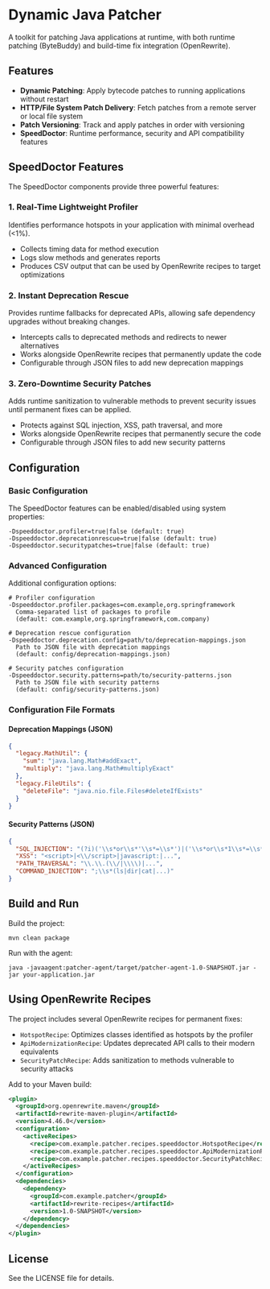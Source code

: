 # Dynamic Java Patcher

A toolkit for patching Java applications at runtime, with both runtime patching (ByteBuddy) and build-time fix integration (OpenRewrite).

## Features

- **Dynamic Patching**: Apply bytecode patches to running applications without restart
- **HTTP/File System Patch Delivery**: Fetch patches from a remote server or local file system
- **Patch Versioning**: Track and apply patches in order with versioning
- **SpeedDoctor**: Runtime performance, security and API compatibility features

## SpeedDoctor Features

The SpeedDoctor components provide three powerful features:

### 1. Real-Time Lightweight Profiler

Identifies performance hotspots in your application with minimal overhead (<1%).

- Collects timing data for method execution
- Logs slow methods and generates reports
- Produces CSV output that can be used by OpenRewrite recipes to target optimizations

### 2. Instant Deprecation Rescue

Provides runtime fallbacks for deprecated APIs, allowing safe dependency upgrades without breaking changes.

- Intercepts calls to deprecated methods and redirects to newer alternatives
- Works alongside OpenRewrite recipes that permanently update the code
- Configurable through JSON files to add new deprecation mappings

### 3. Zero-Downtime Security Patches

Adds runtime sanitization to vulnerable methods to prevent security issues until permanent fixes can be applied.

- Protects against SQL injection, XSS, path traversal, and more
- Works alongside OpenRewrite recipes that permanently secure the code
- Configurable through JSON files to add new security patterns

## Configuration

### Basic Configuration

The SpeedDoctor features can be enabled/disabled using system properties:

```
-Dspeeddoctor.profiler=true|false (default: true)
-Dspeeddoctor.deprecationrescue=true|false (default: true)
-Dspeeddoctor.securitypatches=true|false (default: true)
```

### Advanced Configuration

Additional configuration options:

```
# Profiler configuration
-Dspeeddoctor.profiler.packages=com.example,org.springframework
  Comma-separated list of packages to profile
  (default: com.example,org.springframework,com.company)

# Deprecation rescue configuration
-Dspeeddoctor.deprecation.config=path/to/deprecation-mappings.json
  Path to JSON file with deprecation mappings
  (default: config/deprecation-mappings.json)

# Security patches configuration  
-Dspeeddoctor.security.patterns=path/to/security-patterns.json
  Path to JSON file with security patterns
  (default: config/security-patterns.json)
```

### Configuration File Formats

#### Deprecation Mappings (JSON)

```json
{
  "legacy.MathUtil": {
    "sum": "java.lang.Math#addExact",
    "multiply": "java.lang.Math#multiplyExact"
  },
  "legacy.FileUtils": {
    "deleteFile": "java.nio.file.Files#deleteIfExists"
  }
}
```

#### Security Patterns (JSON)

```json
{
  "SQL_INJECTION": "(?i)('\\s*or\\s*'\\s*=\\s*')|('\\s*or\\s*1\\s*=\\s*1)|...",
  "XSS": "<script>|<\\/script>|javascript:|...",
  "PATH_TRAVERSAL": "\\.\\.(\\/|\\\\)|...",
  "COMMAND_INJECTION": ";\\s*(ls|dir|cat|...)"
}
```

## Build and Run

Build the project:

```shell
mvn clean package
```

Run with the agent:

```shell
java -javaagent:patcher-agent/target/patcher-agent-1.0-SNAPSHOT.jar -jar your-application.jar
```

## Using OpenRewrite Recipes

The project includes several OpenRewrite recipes for permanent fixes:

- `HotspotRecipe`: Optimizes classes identified as hotspots by the profiler
- `ApiModernizationRecipe`: Updates deprecated API calls to their modern equivalents
- `SecurityPatchRecipe`: Adds sanitization to methods vulnerable to security attacks

Add to your Maven build:

```xml
<plugin>
  <groupId>org.openrewrite.maven</groupId>
  <artifactId>rewrite-maven-plugin</artifactId>
  <version>4.46.0</version>
  <configuration>
    <activeRecipes>
      <recipe>com.example.patcher.recipes.speeddoctor.HotspotRecipe</recipe>
      <recipe>com.example.patcher.recipes.speeddoctor.ApiModernizationRecipe</recipe>
      <recipe>com.example.patcher.recipes.speeddoctor.SecurityPatchRecipe</recipe>
    </activeRecipes>
  </configuration>
  <dependencies>
    <dependency>
      <groupId>com.example.patcher</groupId>
      <artifactId>rewrite-recipes</artifactId>
      <version>1.0-SNAPSHOT</version>
    </dependency>
  </dependencies>
</plugin>
```

## License

See the LICENSE file for details. 